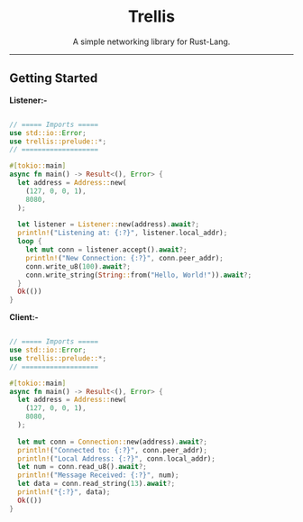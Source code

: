 
<div style="text-align: center;">
    <h1>Trellis</h1>
    <p>A simple networking library for Rust-Lang.</p>
</div>

----

## Getting Started

**Listener:-**
````rust

// ===== Imports =====
use std::io::Error;
use trellis::prelude::*;
// ===================

#[tokio::main]
async fn main() -> Result<(), Error> {
  let address = Address::new(
    (127, 0, 0, 1),
    8080,
  );
  
  let listener = Listener::new(address).await?;
  println!("Listening at: {:?}", listener.local_addr);
  loop {
    let mut conn = listener.accept().await?;
    println!("New Connection: {:?}", conn.peer_addr);
    conn.write_u8(100).await?;
    conn.write_string(String::from("Hello, World!")).await?;
  }
  Ok(())
}

````

**Client:-**
````rust

// ===== Imports =====
use std::io::Error;
use trellis::prelude::*;
// ===================

#[tokio::main]
async fn main() -> Result<(), Error> {
  let address = Address::new(
    (127, 0, 0, 1),
    8080,
  );
  
  let mut conn = Connection::new(address).await?;
  println!("Connected to: {:?}", conn.peer_addr);
  println!("Local Address: {:?}", conn.local_addr);
  let num = conn.read_u8().await?;
  println!("Message Received: {:?}", num);
  let data = conn.read_string(13).await?;
  println!("{:?}", data);
  Ok(())
}

````
